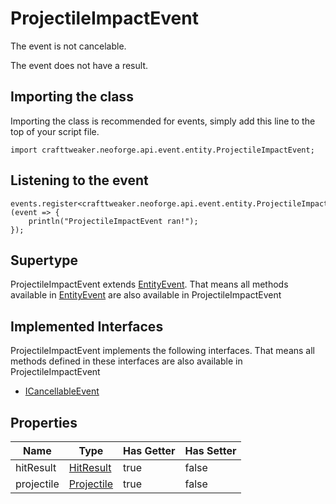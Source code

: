 # ProjectileImpactEvent

The event is not cancelable.

The event does not have a result.

## Importing the class

Importing the class is recommended for events, simply add this line to the top of your script file.
```zenscript
import crafttweaker.neoforge.api.event.entity.ProjectileImpactEvent;
```


## Listening to the event

```zenscript
events.register<crafttweaker.neoforge.api.event.entity.ProjectileImpactEvent>(event => {
    println("ProjectileImpactEvent ran!");
});
```


## Supertype

ProjectileImpactEvent extends [EntityEvent](/neoforge/api/event/entity/EntityEvent). That means all methods available in [EntityEvent](/neoforge/api/event/entity/EntityEvent) are also available in ProjectileImpactEvent

## Implemented Interfaces
ProjectileImpactEvent implements the following interfaces. That means all methods defined in these interfaces are also available in ProjectileImpactEvent

- [ICancellableEvent](/neoforge/api/event/ICancellableEvent)

## Properties

|    Name    |                             Type                             | Has Getter | Has Setter |
|------------|--------------------------------------------------------------|------------|------------|
| hitResult  | [HitResult](/vanilla/api/util/HitResult)                     | true       | false      |
| projectile | [Projectile](/vanilla/api/entity/type/projectile/Projectile) | true       | false      |

